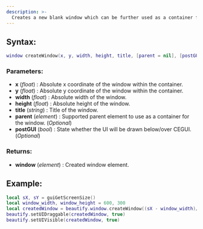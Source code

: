 ```yaml
---
description: >-
  Creates a new blank window which can be further used as a container for other elements.
---
```


## **Syntax:**

```lua
window createWindow(x, y, width, height, title, [parent = nil], [postGUI = false])
```

### **Parameters:**

* **x** \(_float_\) : Absolute x coordinate of the window within the container.
* **y** \(_float_\) : Absolute y coordinate of the window within the container.
* **width** \(_float_\) : Absolute width of the window.
* **height** \(_float_\) : Absolute height of the window.
* **title** \(_string_\) : Title of the window.
* **parent** \(_element_\) : Supported parent element to use as a container for the window. \(_Optional_\)
* **postGUI** \(_bool_\) : State whether the UI will be drawn below/over CEGUI. \(_Optional_\)

### **Returns:**

* **window** \(_element_\) : Created window element.

## **Example:**

```lua
local sX, sY = guiGetScreenSize()
local window_width, window_height = 600, 300
local createdWindow = beautify.window.createWindow((sX - window_width)/2, (sY - window_height)/2, window_width, window_height, "Window #1", nil, false)
beautify.setUIDraggable(createdWindow, true)
beautify.setUIVisible(createdWindow, true)
```

